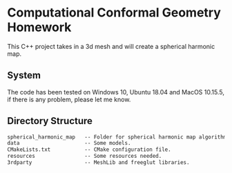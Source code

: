 # Computational Conformal Geometry Homework

This C++ project takes in a 3d mesh and will create a spherical harmonic map.

## System

The code has been tested on Windows 10, Ubuntu 18.04 and MacOS 10.15.5, if there is any problem, please let me know.

## Directory Structure

``` txt
spherical_harmonic_map   -- Folder for spherical harmonic map algorithm. 
data                     -- Some models.
CMakeLists.txt           -- CMake configuration file.
resources                -- Some resources needed.
3rdparty                 -- MeshLib and freeglut libraries.
```

